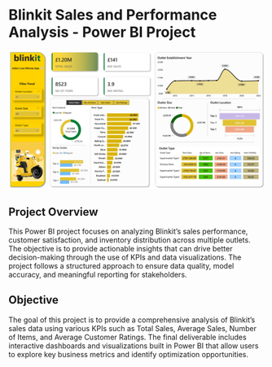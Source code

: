 # Blinkit Sales and Performance Analysis - Power BI Project
![logo](https://github.com/Mgit125/Blinkit-Power-Bi-Project/blob/main/blinkit.png)

## Project Overview
This Power BI project focuses on analyzing Blinkit’s sales performance, customer satisfaction, and inventory distribution across multiple outlets. The objective is to provide actionable insights that can drive better decision-making through the use of KPIs and data visualizations. The project follows a structured approach to ensure data quality, model accuracy, and meaningful reporting for stakeholders.

## Objective
The goal of this project is to provide a comprehensive analysis of Blinkit’s sales data using various KPIs such as Total Sales, Average Sales, Number of Items, and Average Customer Ratings. The final deliverable includes interactive dashboards and visualizations built in Power BI that allow users to explore key business metrics and identify optimization opportunities.
